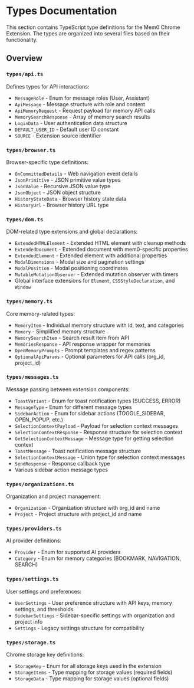 # Types Documentation

This section contains TypeScript type definitions for the Mem0 Chrome Extension. The types are organized into several files based on their functionality.

## Overview

### `types/api.ts`
Defines types for API interactions:
- `MessageRole` - Enum for message roles (User, Assistant)
- `ApiMessage` - Message structure with role and content
- `ApiMemoryRequest` - Request payload for memory API calls
- `MemorySearchResponse` - Array of memory search results
- `LoginData` - User authentication data structure
- `DEFAULT_USER_ID` - Default user ID constant
- `SOURCE` - Extension source identifier

### `types/browser.ts`
Browser-specific type definitions:
- `OnCommittedDetails` - Web navigation event details
- `JsonPrimitive` - JSON primitive value types
- `JsonValue` - Recursive JSON value type
- `JsonObject` - JSON object structure
- `HistoryStateData` - Browser history state data
- `HistoryUrl` - Browser history URL type

### `types/dom.ts`
DOM-related type extensions and global declarations:
- `ExtendedHTMLElement` - Extended HTML element with cleanup methods
- `ExtendedDocument` - Extended document with mem0-specific properties
- `ExtendedElement` - Extended element with additional properties
- `ModalDimensions` - Modal size and pagination settings
- `ModalPosition` - Modal positioning coordinates
- `MutableMutationObserver` - Extended mutation observer with timers
- Global interface extensions for `Element`, `CSSStyleDeclaration`, and `Window`

### `types/memory.ts`
Core memory-related types:
- `MemoryItem` - Individual memory structure with id, text, and categories
- `Memory` - Simplified memory structure
- `MemorySearchItem` - Search result item from API
- `MemoriesResponse` - API response wrapper for memories
- `OpenMemoryPrompts` - Prompt templates and regex patterns
- `OptionalApiParams` - Optional parameters for API calls (org_id, project_id)

### `types/messages.ts`
Message passing between extension components:
- `ToastVariant` - Enum for toast notification types (SUCCESS, ERROR)
- `MessageType` - Enum for different message types
- `SidebarAction` - Enum for sidebar actions (TOGGLE_SIDEBAR, OPEN_POPUP, etc.)
- `SelectionContextPayload` - Payload for selection context messages
- `SelectionContextResponse` - Response structure for selection context
- `GetSelectionContextMessage` - Message type for getting selection context
- `ToastMessage` - Toast notification message structure
- `SelectionContextMessage` - Union type for selection context messages
- `SendResponse` - Response callback type
- Various sidebar action message types

### `types/organizations.ts`
Organization and project management:
- `Organization` - Organization structure with org_id and name
- `Project` - Project structure with project_id and name

### `types/providers.ts`
AI provider definitions:
- `Provider` - Enum for supported AI providers
- `Category` - Enum for memory categories (BOOKMARK, NAVIGATION, SEARCH)

### `types/settings.ts`
User settings and preferences:
- `UserSettings` - User preference structure with API keys, memory settings, and thresholds
- `SidebarSettings` - Sidebar-specific settings with organization and project info
- `Settings` - Legacy settings structure for compatibility

### `types/storage.ts`
Chrome storage key definitions:
- `StorageKey` - Enum for all storage keys used in the extension
- `StorageItems` - Type mapping for storage values (required fields)
- `StorageData` - Type mapping for storage values (optional fields)
